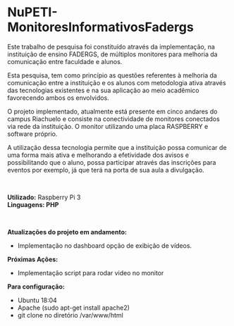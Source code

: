 # <b>NuPETI-MonitoresInformativosFadergs</b>

Este trabalho de pesquisa foi constituído através da implementação, na instituição de ensino FADERGS, de múltiplos monitores para melhoria da comunicação entre faculdade e alunos.

Esta pesquisa, tem como princípio as questões referentes à melhoria da comunicação entre a instituição e os alunos com metodologia ativa através das tecnologias existentes e na sua aplicação ao meio acadêmico favorecendo ambos os envolvidos.

O projeto implementado, atualmente está presente em cinco andares do campus Riachuelo e consiste na conectividade de monitores conectados via rede da instituição. O monitor utilizando uma placa RASPBERRY e software próprio. 

A utilização dessa tecnologia permite que a instituição possa comunicar de uma forma mais ativa e melhorando a efetividade dos avisos e possibilitando que o aluno, possa participar através das inscrições para eventos por exemplo, já que terá na porta de sua aula a divulgação.

<br>

<b>Utilizado:</b> Raspberry Pi 3<br>
<b>Linguagens: PHP</b>

<br>


<b>Atualizações do projeto em andamento:</b> 



- Implementação no dashboard  opção de exibição de vídeos.<br>

<b>Próximas Ações:</B>
- Implementação script para rodar video no monitor


<b>Para configuração:</b>

- Ubuntu 18:04
- Apache (sudo apt-get install apache2)
- git clone no diretório /var/www/html


